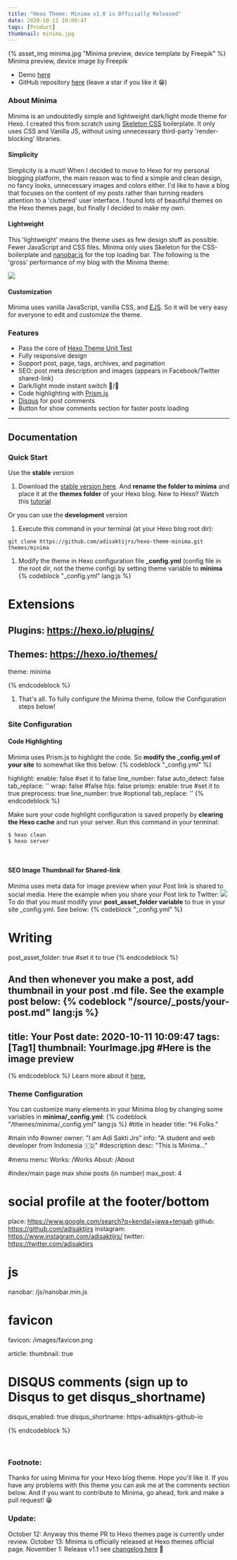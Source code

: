 ```yaml
---
title: "Hexo Theme: Minima v1.0 is Officially Released"
date: 2020-10-11 10:09:47
tags: [Product]
thumbnail: minima.jpg
---
```

{% asset_img minima.jpg "Minima preview, device template by Freepik" %}
Minima preview, device image by Freepik

- Demo [here](https://adisaktijrs.github.io/minima)
- GitHub repository [here](https://github.com/adisaktijrs/hexo-theme-minima) (leave a star if you like it 😁)

### About Minima
Minima is an undoubtedly simple and lightweight dark/light mode theme for Hexo. I created this from scratch using [Skeleton CSS](http://getskeleton.com/) boilerplate. It only uses CSS and Vanilla JS, without using unnecessary third-party 'render-blocking' libraries.

#### Simplicity
Simplicity is a must! When I decided to move to Hexo for my personal blogging platform, the main reason was to find a simple and clean design, no fancy looks, unnecessary images and colors either. I'd like to have a blog that focuses on the content of my posts rather than turning readers attention to a 'cluttered' user interface. I found lots of beautiful themes on the Hexo themes page, but finally I decided to make my own.

#### Lightweight
This 'lightweight' means the theme uses as few design stuff as possible. Fewer JavaScript and CSS files. Minima only uses Skeleton for the CSS-boilerplate and [nanobar.js](https://nanobar.jacoborus.codes/) for the top loading bar. The following is the 'gross' performance of my blog with the Minima theme:

![](Screenshot.png)

#### Customization
Minima uses vanilla JavaScript, vanilla CSS, and [EJS](https://ejs.co/). So it will be very easy for everyone to edit and customize the theme.

### Features
- Pass the core of [Hexo Theme Unit Test](https://github.com/hexojs/hexo-theme-unit-test)
- Fully responsive design
- Support post, page, tags, archives, and pagination
- SEO: post meta description and images (appears in Facebook/Twitter shared-link)
- Dark/light mode instant switch 🌚/🌝
- Code highlighting with [Prism.js](https://prismjs.com/)
- [Disqus](https://disqus.com/) for post comments
- Button for show comments section for faster posts loading
***
## Documentation
### Quick Start
Use the **stable** version
1. Download the [stable version here](https://github.com/adisaktijrs/hexo-theme-minima/releases). And **rename the folder to minima** and place it at the **themes folder** of your Hexo blog. New to Hexo? Watch this [tutorial](https://www.youtube.com/watch?v=A-muxF_6plc)

Or you can use the **development** version&nbsp;
1. Execute this command in your terminal (at your Hexo blog root dir):
```
git clone https://github.com/adisaktijrs/hexo-theme-minima.git themes/minima
```
1. Modify the theme in Hexo configuration file **_config.yml** (config file in the root dir, not the theme config) by setting theme variable to **minima**
{% codeblock "_config.yml" lang:js %}

# Extensions
## Plugins: https://hexo.io/plugins/
## Themes: https://hexo.io/themes/
theme: minima

{% endcodeblock %}
1. That's all. To fully configure the Minima theme, follow the Configuration steps below!

### Site Configuration
#### Code Highlighting
Minima uses Prism.js to highlight the code. So **modify the _config.yml of your site** to somewhat like this below:
{% codeblock "_config.yml" %}

highlight:
  enable: false #set it to false
  line_number: false
  auto_detect: false
  tab_replace: ''
  wrap: false #false
  hljs: false
prismjs:
  enable: true #set it to true
  preprocess: true
  line_number: true #optional
  tab_replace: ''
{% endcodeblock %}

Make sure your code highlight configuration is saved properly by **clearing the Hexo cache** and run your server. Run this command in your terminal:

```
$ hexo clean
$ hexo server
```
&nbsp;
#### SEO Image Thumbnail for Shared-link
Minima uses meta data for image preview when your Post link is shared to social media. Here the example when you share your Post link to Twitter:
![](Screenshot2.png)
To do that you must modify your **post_asset_folder variable** to true in your site _config.yml. See below:
{% codeblock "_config.yml" %}
# Writing

post_asset_folder: true #set it to true
{% endcodeblock %}

And then whenever you make a post, **add thumbnail** in your post .md file. See the example post below:
{% codeblock "/source/_posts/your-post.md" lang:js %}
---
title: Your Post
date: 2020-10-11 10:09:47
tags: [Tag1]
thumbnail: YourImage.jpg #Here is the image preview
---
{% endcodeblock %}
Learn more about it [here.](https://hexo.io/docs/asset-folders.html)
&nbsp;

### Theme Configuration
You can customize many elements in your Minima blog by changing some variables in **minima/_config.yml**:
{% codeblock "/themes/minima/_config.yml" lang:js %}
#title in header
title: "Hi Folks."

#main info
#owner
owner: "I am Adi Sakti Jrs"
info: "A student and web developer from Indonesia 🇮🇩"
#description
desc: "This is Minima..."

#menu
menu:
  Works: /Works
  About: /About

#index/main page max show posts (in number)
max_post: 4

# social profile at the footer/bottom
place: https://www.google.com/search?q=kendal+jawa+tengah
github: https://github.com/adisaktijrs
instagram: https://www.instagram.com/adisaktijrs/
twitter: https://twitter.com/adisaktijrs

# js
nanobar: /js/nanobar.min.js

# favicon
favicon: /images/favicon.png

article:
  thumbnail: true

# DISQUS comments (sign up to Disqus to get disqus_shortname)
disqus_enabled: true
disqus_shortname: https-adisaktijrs-github-io

{% endcodeblock %}

&nbsp;
### Footnote:
Thanks for using Minima for your Hexo blog theme. Hope you'll like it. If you have any problems with this theme you can ask me at the comments section below. And if you want to contribute to Minima, go ahead, fork and make a pull request! 😁

### Update:
October 12: Anyway this theme PR to Hexo themes page is currently under review.
October 13: Minima is officially released at Hexo themes official page.
November 1: Release v1.1 see [changelog here](https://github.com/adisaktijrs/hexo-theme-minima/releases) 🌱
